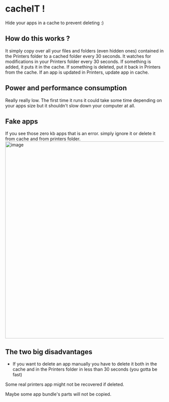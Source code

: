 # cacheIT !
Hide your apps in a cache to prevent deleting :)

## How do this works ?
It simply copy over all your files and folders (even hidden ones) contained in the Printers folder to a cached folder every 30 seconds.
It watches for modifications in your Printers folder every 30 seconds. If something is added, it puts it in the cache. If something is deleted, put it back in Printers from the cache.
If an app is updated in Printers, update app in cache.

## Power and performance consumption
Really really low. The first time it runs it could take some time depending on your apps size but it shouldn't slow down your computer at all.

## Fake apps
If you see those zero kb apps that is an error. simply ignore it or delete it from cache and from printers folder.
<img width="625" alt="image" src="https://github.com/c22dev/cacheIT/assets/102235607/3682533d-319a-4e11-885e-9d7f097d2d90">

## The two big disadvantages
- If you want to delete an app manually you have to delete it both in the cache and in the Printers folder in less than 30 seconds (you gotta be fast)


Some real printers app might not be recovered if deleted.

Maybe some app bundle's parts will not be copied.
